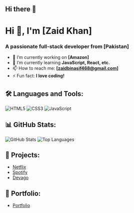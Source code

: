 ## Hi there 👋

# Hi 👋, I'm [Zaid Khan]

### A passionate full-stack developer from [Pakistan]

- 🔭 I’m currently working on **[Amazon]**
- 🌱 I’m currently learning **JavaScript, React, etc.**
- 📫 How to reach me: **[zaidbinasif468@gmail.com]**
- ⚡ Fun fact: **I love coding!**

## 🛠️ Languages and Tools:
![HTML5](https://img.shields.io/badge/HTML5-E34F26?style=for-the-badge&logo=html5&logoColor=white)
![CSS3](https://img.shields.io/badge/CSS3-1572B6?style=for-the-badge&logo=css3&logoColor=white)
![JavaScript](https://img.shields.io/badge/JavaScript-F7DF1E?style=for-the-badge&logo=javascript&logoColor=black)

## 📊 GitHub Stats:
![GitHub Stats](https://github-readme-stats.vercel.app/api?username=Mr-Solo-Developer&show_icons=true&theme=dark)
![Top Languages](https://github-readme-stats.vercel.app/api/top-langs/?username=Mr-Solo-Developer&layout=compact&theme=dark)

## 🚀 Projects:
- [Netflix](https://mr-solo-developer.github.io/Netflix/)
- [Spotify](https://mr-solo-developer.github.io/-Spotify/)
- [Devago](https://mr-solo-developer.github.io/Devago/)

## 🚀 Portfolio:

- [Portfolio](https://mr-solo-developer.github.io/Portfolio/)
